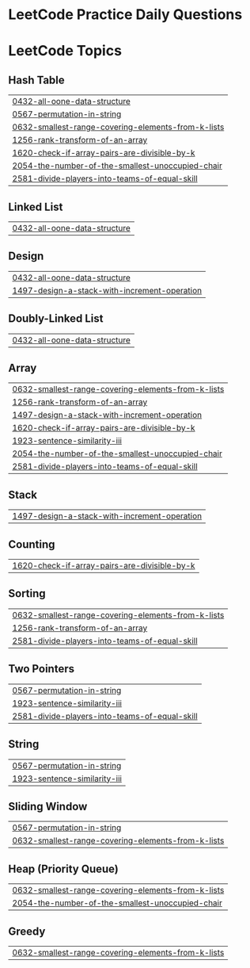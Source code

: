
# LeetCode Practice Daily Questions


<!---LeetCode Topics Start-->
# LeetCode Topics
## Hash Table
|  |
| ------- |
| [0432-all-oone-data-structure](https://github.com/KrishnaG234/LeetCode_Practice/tree/master/0432-all-oone-data-structure) |
| [0567-permutation-in-string](https://github.com/KrishnaG234/LeetCode_Practice/tree/master/0567-permutation-in-string) |
| [0632-smallest-range-covering-elements-from-k-lists](https://github.com/KrishnaG234/LeetCode_Practice/tree/master/0632-smallest-range-covering-elements-from-k-lists) |
| [1256-rank-transform-of-an-array](https://github.com/KrishnaG234/LeetCode_Practice/tree/master/1256-rank-transform-of-an-array) |
| [1620-check-if-array-pairs-are-divisible-by-k](https://github.com/KrishnaG234/LeetCode_Practice/tree/master/1620-check-if-array-pairs-are-divisible-by-k) |
| [2054-the-number-of-the-smallest-unoccupied-chair](https://github.com/KrishnaG234/LeetCode_Practice/tree/master/2054-the-number-of-the-smallest-unoccupied-chair) |
| [2581-divide-players-into-teams-of-equal-skill](https://github.com/KrishnaG234/LeetCode_Practice/tree/master/2581-divide-players-into-teams-of-equal-skill) |
## Linked List
|  |
| ------- |
| [0432-all-oone-data-structure](https://github.com/KrishnaG234/LeetCode_Practice/tree/master/0432-all-oone-data-structure) |
## Design
|  |
| ------- |
| [0432-all-oone-data-structure](https://github.com/KrishnaG234/LeetCode_Practice/tree/master/0432-all-oone-data-structure) |
| [1497-design-a-stack-with-increment-operation](https://github.com/KrishnaG234/LeetCode_Practice/tree/master/1497-design-a-stack-with-increment-operation) |
## Doubly-Linked List
|  |
| ------- |
| [0432-all-oone-data-structure](https://github.com/KrishnaG234/LeetCode_Practice/tree/master/0432-all-oone-data-structure) |
## Array
|  |
| ------- |
| [0632-smallest-range-covering-elements-from-k-lists](https://github.com/KrishnaG234/LeetCode_Practice/tree/master/0632-smallest-range-covering-elements-from-k-lists) |
| [1256-rank-transform-of-an-array](https://github.com/KrishnaG234/LeetCode_Practice/tree/master/1256-rank-transform-of-an-array) |
| [1497-design-a-stack-with-increment-operation](https://github.com/KrishnaG234/LeetCode_Practice/tree/master/1497-design-a-stack-with-increment-operation) |
| [1620-check-if-array-pairs-are-divisible-by-k](https://github.com/KrishnaG234/LeetCode_Practice/tree/master/1620-check-if-array-pairs-are-divisible-by-k) |
| [1923-sentence-similarity-iii](https://github.com/KrishnaG234/LeetCode_Practice/tree/master/1923-sentence-similarity-iii) |
| [2054-the-number-of-the-smallest-unoccupied-chair](https://github.com/KrishnaG234/LeetCode_Practice/tree/master/2054-the-number-of-the-smallest-unoccupied-chair) |
| [2581-divide-players-into-teams-of-equal-skill](https://github.com/KrishnaG234/LeetCode_Practice/tree/master/2581-divide-players-into-teams-of-equal-skill) |
## Stack
|  |
| ------- |
| [1497-design-a-stack-with-increment-operation](https://github.com/KrishnaG234/LeetCode_Practice/tree/master/1497-design-a-stack-with-increment-operation) |
## Counting
|  |
| ------- |
| [1620-check-if-array-pairs-are-divisible-by-k](https://github.com/KrishnaG234/LeetCode_Practice/tree/master/1620-check-if-array-pairs-are-divisible-by-k) |
## Sorting
|  |
| ------- |
| [0632-smallest-range-covering-elements-from-k-lists](https://github.com/KrishnaG234/LeetCode_Practice/tree/master/0632-smallest-range-covering-elements-from-k-lists) |
| [1256-rank-transform-of-an-array](https://github.com/KrishnaG234/LeetCode_Practice/tree/master/1256-rank-transform-of-an-array) |
| [2581-divide-players-into-teams-of-equal-skill](https://github.com/KrishnaG234/LeetCode_Practice/tree/master/2581-divide-players-into-teams-of-equal-skill) |
## Two Pointers
|  |
| ------- |
| [0567-permutation-in-string](https://github.com/KrishnaG234/LeetCode_Practice/tree/master/0567-permutation-in-string) |
| [1923-sentence-similarity-iii](https://github.com/KrishnaG234/LeetCode_Practice/tree/master/1923-sentence-similarity-iii) |
| [2581-divide-players-into-teams-of-equal-skill](https://github.com/KrishnaG234/LeetCode_Practice/tree/master/2581-divide-players-into-teams-of-equal-skill) |
## String
|  |
| ------- |
| [0567-permutation-in-string](https://github.com/KrishnaG234/LeetCode_Practice/tree/master/0567-permutation-in-string) |
| [1923-sentence-similarity-iii](https://github.com/KrishnaG234/LeetCode_Practice/tree/master/1923-sentence-similarity-iii) |
## Sliding Window
|  |
| ------- |
| [0567-permutation-in-string](https://github.com/KrishnaG234/LeetCode_Practice/tree/master/0567-permutation-in-string) |
| [0632-smallest-range-covering-elements-from-k-lists](https://github.com/KrishnaG234/LeetCode_Practice/tree/master/0632-smallest-range-covering-elements-from-k-lists) |
## Heap (Priority Queue)
|  |
| ------- |
| [0632-smallest-range-covering-elements-from-k-lists](https://github.com/KrishnaG234/LeetCode_Practice/tree/master/0632-smallest-range-covering-elements-from-k-lists) |
| [2054-the-number-of-the-smallest-unoccupied-chair](https://github.com/KrishnaG234/LeetCode_Practice/tree/master/2054-the-number-of-the-smallest-unoccupied-chair) |
## Greedy
|  |
| ------- |
| [0632-smallest-range-covering-elements-from-k-lists](https://github.com/KrishnaG234/LeetCode_Practice/tree/master/0632-smallest-range-covering-elements-from-k-lists) |
<!---LeetCode Topics End-->